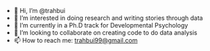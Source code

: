 - 👋 Hi, I’m @trahbui
- 👀 I’m interested in doing research and writing stories through data
- 🌱 I’m currently in a Ph.D track for Developmental Psychology 
- 💞️ I’m looking to collaborate on creating code to do data analysis 
- 📫 How to reach me: trahbui99@gmail.com

<!---
trahbui/trahbui is a ✨ special ✨ repository because its `README.md` (this file) appears on your GitHub profile.
You can click the Preview link to take a look at your changes.
--->

